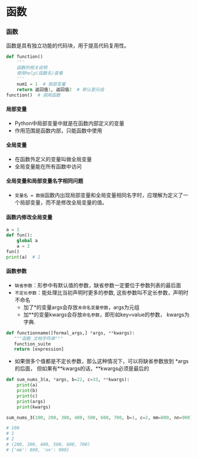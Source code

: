 # 函数

### 函数

函数是具有独立功能的代码块，用于提高代码复用性。

```python
def function()
    '''
    函数的相关说明
    使用help(函数名)查看
    '''
    num1 = 1  # 局部变量
    return 返回值1, 返回值2  # 默认是元组
function()  # 调用函数
```

#### 局部变量

* Python中局部变量中就是在函数内部定义的变量
* 作用范围是函数内部，只能函数中使用

#### 全局变量

* 在函数外定义的变量叫做全局变量
* 全局变量能在所有函数中访问

#### 全局变量和局部变量名字相同问题 <a id="2-&#x5168;&#x5C40;&#x53D8;&#x91CF;&#x548C;&#x5C40;&#x90E8;&#x53D8;&#x91CF;&#x540D;&#x5B57;&#x76F8;&#x540C;&#x95EE;&#x9898;"></a>

* `变量名 = 数据`函数内出现局部变量和全局变量相同名字时，应理解为定义了一个局部变量，而不是修改全局变量的值。

#### 函数内修改全局变量 <a id="3-&#x4FEE;&#x6539;&#x5168;&#x5C40;&#x53D8;&#x91CF;"></a>

```python
a = 1
def fun():
    global a
    a = 2
fun()
print(a)  # 2
```

#### 函数参数

* `缺省参数`：形参中有默认值的参数，缺省参数一定要位于参数列表的最后面
* `不定长参数`：能处理比当初声明时更多的参数, 这些参数叫不定长参数，声明时不命名
  * 加了\*的变量args会存放`未命名变量参数`，args为元组
  * 加\*\*的变量kwargs会存放`命名参数`，即形如key=value的参数， kwargs为字典.

```python
def functionname([formal_args,] *args, **kwargs):
   """函数_文档字符串"""
   function_suite
   return [expression]
```

* 如果很多个值都是不定长参数，那么这种情况下，可以将缺省参数放到 \*args的后面， 但如果有\*\*kwargs的话，\*\*kwargs必须是最后的

```python
def sum_nums_3(a, *args, b=22, c=33, **kwargs):
    print(a)
    print(b)
    print(c)
    print(args)
    print(kwargs)

sum_nums_3(100, 200, 300, 400, 500, 600, 700, b=1, c=2, mm=800, nn=900)

# 100
# 1
# 2
# (200, 300, 400, 500, 600, 700)
# {'mm': 800, 'nn': 900}

```



